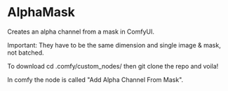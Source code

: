 # AlphaMask
Creates an alpha channel from a mask in ComfyUI. 

Important: They have to be the same dimension and single image & mask, not batched.

To download cd  .comfy/custom_nodes/ then git clone the repo and voila!

In comfy the node is called "Add Alpha Channel From Mask".
